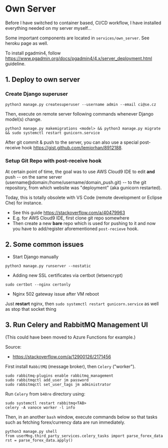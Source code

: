 # Own Server

Before I have switched to container based, CI/CD workflow, I have installed everything needed on my server myself...

Some important components are located in `services/own_server`.
See heroku page as well.

To install pgadmin4, follow <https://www.pgadmin.org/docs/pgadmin4/4.x/server_deployment.html> guideline.

## 1. Deploy to own server

### Create Django superuser

```shell
python3 manage.py createsuperuser --username admin --email ci@se.cz
```

Then, execute on remote server following commands whenever Django model(s) change.

```shell
python3 manage.py makemigrations <model> && python3 manage.py migrate && sudo systemctl restart gunicorn.service
```

After git commit & push to the server, you can also use a special post-receive hook <https://gist.github.com/lemiorhan/8912188>.

### Setup Git Repo with post-receive hook

At certain point of time, the goal was to use AWS Cloud9 IDE to edit **and** push -- on the same server (username@domain:/home/username/domain_push.git) -- to the git repository, from which website was "deployment" (aka gunicorn restarted).

Today, this is totally obsolete with VS Code (remote development or Eclipse Che) for instance.

* See this guide <https://stackoverflow.com/a/40479963>
* E.g. for AWS Cloud9 IDE, first clone git repo somewhere
* Then create a new **bare** repo which is used for pushing to it and now you have to add/register aforementioned `post-recieve` hook.

## 2. Some common issues

- Start Django manually

```shell
python3 manage.py runserver --nostatic
```

- Adding new SSL certificates via certbot (letsencrypt)

```shell
sudo certbot --nginx certonly
```

- Nginx 502 gateway issue after VM reboot

Just **restart** nginx, then `sudo systemctl restart gunicorn.service` as well as stop that socket thing

## 3. Run Celery and RabbitMQ Management UI

(This could have been moved to Azure Functions for example.)

Source:

- <https://stackoverflow.com/a/12900126/2171456>

First install `RabbitMQ` (message broker), then `Celery` ("worker").

```shell
sudo rabbitmq-plugins enable rabbitmq_management
sudo rabbitmqctl add_user jm password
sudo rabbitmqctl set_user_tags jm administrator
```

Run `Celery` from `b40re` directory using:

```shell
sudo systemctl restart rabbitmq<TAB>
celery -A vanoce worker -l info
```

Then, in an another `bash` window, execute commands below so that tasks such as
fetching forex/currency data are run immediately.

```shell
python3 manage.py shell
from userMng.third_party_services.celery_tasks import parse_forex_data
rst = parse_forex_data.apply()
```

